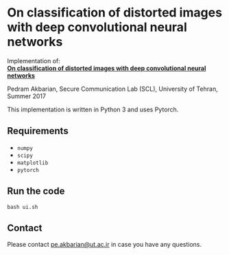 # On classification of distorted images with deep convolutional neural networks

Implementation of:   
**[On classification of distorted images with deep convolutional neural networks](https://ieeexplore.ieee.org/document/7952349)**
 

  
Pedram Akbarian, 
Secure Communication Lab (SCL),
University of Tehran, Summer 2017

This implementation is written in Python 3 and uses Pytorch.
## Requirements
* `numpy`
* `scipy`
* `matplotlib`
* `pytorch`

## Run the code
 `bash ui.sh`
  
## Contact
Please contact pe.akbarian@ut.ac.ir in case you have any questions.

